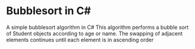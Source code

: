 # Bubblesort in C#
A simple bubblesort algorithm in C#
This algorithm performs a bubble sort of Student objects according to age or name. The swapping of adjacent elements continues until each element is in ascending order 
